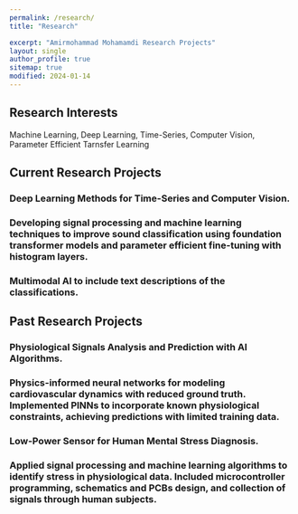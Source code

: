 ```yaml
---
permalink: /research/
title: "Research"

excerpt: "Amirmohammad Mohamamdi Research Projects"
layout: single
author_profile: true
sitemap: true
modified: 2024-01-14
---
```

## Research Interests
 Machine Learning, Deep Learning, Time-Series, Computer Vision, Parameter Efficient Tarnsfer Learning


## Current Research Projects

### Deep Learning Methods for Time-Series and Computer Vision.

### Developing signal processing and machine learning techniques to improve sound classification using foundation transformer models and parameter efficient fine-tuning with histogram layers. 

### Multimodal AI to include text descriptions of the classifications.

## Past Research Projects

### Physiological Signals Analysis and Prediction with AI Algorithms.

### Physics-informed neural networks for modeling cardiovascular dynamics with reduced ground truth. Implemented PINNs to incorporate known physiological constraints, achieving predictions with limited training data.

### Low-Power Sensor for Human Mental Stress Diagnosis.

### Applied signal processing and machine learning algorithms to identify stress in physiological data. Included microcontroller programming, schematics and PCBs design, and collection of signals through human subjects.



